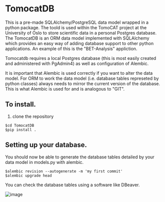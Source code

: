 # TomocatDB

This is a pre-made SQLAlchemy/PostgreSQL data model wrapped in a python package. The toold is used within the TomoCAT project at the University of Oslo to store scientific data in a personal Postgres database. The TomocatDB is an ORM data model implemented with SQLAlchemy which provides an easy way of adding database support to other python applications. An example of this is the "BET-Analysis" appliction.

Tomocatdb requires a local Postgres database (this is most easily created and administered with PgAdmin4) as well as configuration of Alembic.

It is important that Alembic is used correctly if you want to alter the data model. For ORM to work the data model (i.e. database tables represeted by python classes) always needs to mirror the current version of the database. This is what Alembic is used for and is analogous to "GIT".

## To install.

1. clone the repository

```
$cd TomocatDB
$pip install .
```

## Setting up your database.

You should now be able to generate the database tables detailed by your data model in models.py with alembic.

```
$alembic revision --autogenerate -m 'my first commit'
$alembic upgrade head
```

You can check the database tables using a software like DBeaver.

![image](https://user-images.githubusercontent.com/70808555/130825089-6345a73e-07a6-43d8-833d-02596be9b58b.png)

